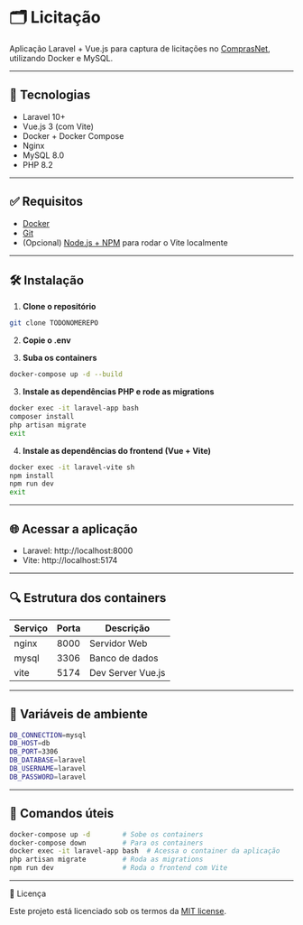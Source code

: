# 🗂️ Licitação

Aplicação Laravel + Vue.js para captura de licitações no [ComprasNet](http://comprasnet.gov.br/ConsultaLicitacoes/ConsLicitacaoDia.asp), utilizando Docker e MySQL.

---

## 🚀 Tecnologias

- Laravel 10+
- Vue.js 3 (com Vite)
- Docker + Docker Compose
- Nginx
- MySQL 8.0
- PHP 8.2

---

## ✅ Requisitos

- [Docker](https://www.docker.com/products/docker-desktop)
- [Git](https://git-scm.com/)
- (Opcional) [Node.js + NPM](https://nodejs.org/) para rodar o Vite localmente

---

## 🛠️ Instalação

1. **Clone o repositório**

```bash
git clone TODONOMEREPO
```

2. **Copie o .env**

3. **Suba os containers**

```bash
docker-compose up -d --build
```

3. **Instale as dependências PHP e rode as migrations**

```bash
docker exec -it laravel-app bash
composer install
php artisan migrate
exit

```

4. **Instale as dependências do frontend (Vue + Vite)**

```bash
docker exec -it laravel-vite sh
npm install
npm run dev
exit

```

---

## 🌐 Acessar a aplicação

- Laravel: http://localhost:8000
- Vite: http://localhost:5174

---

## 🔍 Estrutura dos containers

| Serviço | Porta  | Descrição | 
| ---- | ---- | ----  | 
| nginx  | 8000  | Servidor Web  |
| mysql  | 3306  | Banco de dados  |
| vite | 5174  | Dev Server Vue.js  |

---


## 🔐 Variáveis de ambiente

```bash
DB_CONNECTION=mysql
DB_HOST=db
DB_PORT=3306
DB_DATABASE=laravel
DB_USERNAME=laravel
DB_PASSWORD=laravel

```

---

## 🧪 Comandos úteis

```bash
docker-compose up -d        # Sobe os containers
docker-compose down         # Para os containers
docker exec -it laravel-app bash  # Acessa o container da aplicação
php artisan migrate         # Roda as migrations
npm run dev                 # Roda o frontend com Vite

```

--- 

📄 Licença

Este projeto está licenciado sob os termos da [MIT license](https://opensource.org/licenses/MIT).
